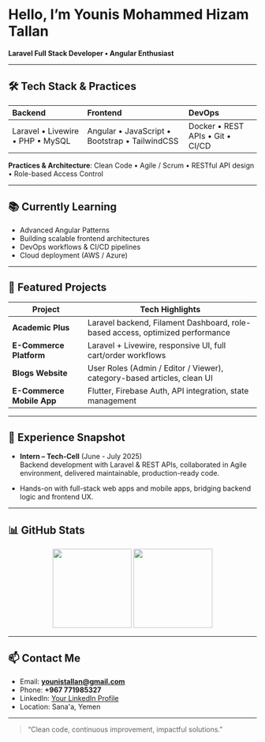 # Hello, I’m Younis Mohammed Hizam Tallan

**Laravel Full Stack Developer • Angular Enthusiast**

---

## 🛠 Tech Stack & Practices

Backend | Frontend | DevOps  
:--|:--|:--  
Laravel • Livewire • PHP • MySQL | Angular • JavaScript • Bootstrap • TailwindCSS | Docker • REST APIs • Git • CI/CD  

**Practices & Architecture**: Clean Code • Agile / Scrum • RESTful API design • Role-based Access Control  

---

## 📚 Currently Learning

- Advanced Angular Patterns  
- Building scalable frontend architectures  
- DevOps workflows & CI/CD pipelines  
- Cloud deployment (AWS / Azure)  

---

## 🌟 Featured Projects

| Project | Tech Highlights |
|---|---|
| **Academic Plus** | Laravel backend, Filament Dashboard, role-based access, optimized performance |
| **E-Commerce Platform** | Laravel + Livewire, responsive UI, full cart/order workflows |
| **Blogs Website** | User Roles (Admin / Editor / Viewer), category-based articles, clean UI |
| **E-Commerce Mobile App** | Flutter, Firebase Auth, API integration, state management |

---

## 💼 Experience Snapshot

- **Intern – Tech-Cell** (June - July 2025)  
  Backend development with Laravel & REST APIs, collaborated in Agile environment, delivered maintainable, production-ready code.

- Hands-on with full-stack web apps and mobile apps, bridging backend logic and frontend UX.

---

## 📊 GitHub Stats

<p align="center">
  <img src="https://github-readme-stats.vercel.app/api?username=EngYouniss&show_icons=true&theme=radical" height="160" />
  <img src="https://github-readme-stats.vercel.app/api/top-langs/?username=EngYouniss&layout=compact&theme=radical" height="160" />
</p>

---

## 📫 Contact Me

- Email: **younistallan@gmail.com**  
- Phone: **+967 771985327**  
- LinkedIn: [Your LinkedIn Profile](https://linkedin.com/in/your-profile)  
- Location: Sana'a, Yemen  

---

> “Clean code, continuous improvement, impactful solutions.”  
